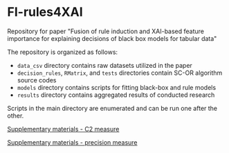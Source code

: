 # FI-rules4XAI

Repository for paper "Fusion of rule induction and XAI-based feature importance for explaining decisions of black box models for tabular data"

The repository is organized as follows:

- `data_csv` directory contains raw datasets utilized in the paper
- `decision_rules`, `RMatrix`, and `tests` directories contain SC-OR algorithm source codes
- `models` directory contains scripts for fitting black-box and rule models
- `results` directory contains aggregated results of conducted research

Scripts in the main directory are enumerated and can be run one after the other.

[Supplementary materials - C2 measure](https://htmlpreview.github.io/?https://github.com/ruleminer/FI-rules4XAI/blob/main/rule4xai_c2.html)

[Supplementary materials - precision measure](https://htmlpreview.github.io/?https://github.com/ruleminer/FI-rules4XAI/blob/main/rule4xai_precision.html)
